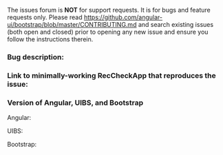 The issues forum is __NOT__ for support requests. It is for bugs and feature requests only.
Please read https://github.com/angular-ui/bootstrap/blob/master/CONTRIBUTING.md and search
existing issues (both open and closed) prior to opening any new issue and ensure you follow the instructions therein.

### Bug description:

### Link to minimally-working RecCheckApp that reproduces the issue:

### Version of Angular, UIBS, and Bootstrap

Angular:

UIBS:

Bootstrap:
